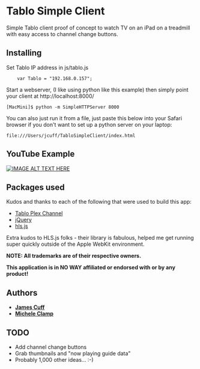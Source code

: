 
# Tablo Simple Client

Simple Tablo client proof of concept to watch TV on an iPad on a treadmill with easy access to channel change buttons.


## Installing


Set Tablo IP address in js/tablo.js

````
    var Tablo = "192.168.0.157";
````

Start a webserver, (I like using python like this example) then simply point your client at http://localhost:8000/

```
[MacMini]$ python -m SimpleHTTPServer 8000
```
You can also just run it from a file, just paste this below into your Safari browser if you don't want to set up a python server on your laptop:

```
file:///Users/jcuff/TabloSimpleClient/index.html
```

## YouTube Example

[![IMAGE ALT TEXT HERE](https://img.youtube.com/vi/NgzoxGgqtv4/0.jpg)](https://www.youtube.com/watch?v=NgzoxGgqtv4)


## Packages used

Kudos and thanks to each of the following that were used to build this app:

* [Tablo Plex Channel](https://github.com/plexinc-plugins/Tablo.bundle)
* [jQuery](http://jquery.com/download/)
* [hls.js](https://github.com/video-dev/hls.js/)

Extra kudos to HLS.js folks - their library is fabulous, helped me get running super quickly outside of the Apple WebKit environment.

**NOTE:  All trademarks are of their respective owners.**  

**This application is in NO WAY affiliated or endorsed with or by any product!**

## Authors

* **[James Cuff](http://twitter.com/jamesdotcuff)**
* **[Michele Clamp](http://twitter.com/micheleclamp)**

## TODO

* Add channel change buttons
* Grab thumbnails and "now playing guide data"
* Probably 1,000 other ideas... :-)
